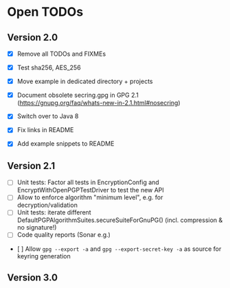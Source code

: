 Open TODOs
=============

Version 2.0
-------------

- [x] Remove all TODOs and FIXMEs
- [x] Test sha256,  AES_256
- [x] Move example in dedicated directory + projects
- [x] Document obsolete secring.gpg in GPG 2.1  (https://gnupg.org/faq/whats-new-in-2.1.html#nosecring)
- [x] Switch over to Java 8
- [x] Fix links in README
- [x] Add example snippets to README


Version 2.1
-------------

- [ ] Unit tests: Factor all tests in EncryptionConfig and EncryptWithOpenPGPTestDriver to test the new API
- [ ] Allow to enforce algorithm "minimum level", e.g. for decryption/validation
- [ ] Unit tests: iterate different DefaultPGPAlgorithmSuites.secureSuiteForGnuPG() (incl. compression & no signature!)
- [ ] Code quality reports (Sonar e.g.)
- [ ] Allow `gpg --export -a` and `gpg --export-secret-key -a`  as source for keyring generation


Version 3.0
--------------

